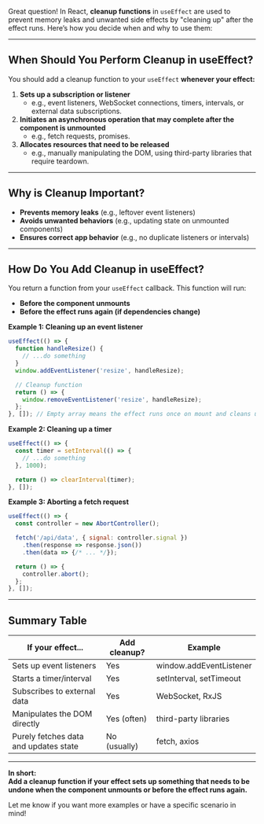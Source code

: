 Great question! In React, **cleanup functions** in `useEffect` are used to prevent memory leaks and unwanted side effects by "cleaning up" after the effect runs. Here’s how you decide when and why to use them:

---

## **When Should You Perform Cleanup in useEffect?**

You should add a cleanup function to your `useEffect` **whenever your effect:**

1. **Sets up a subscription or listener**
   - e.g., event listeners, WebSocket connections, timers, intervals, or external data subscriptions.
2. **Initiates an asynchronous operation that may complete after the component is unmounted**
   - e.g., fetch requests, promises.
3. **Allocates resources that need to be released**
   - e.g., manually manipulating the DOM, using third-party libraries that require teardown.

---

## **Why is Cleanup Important?**

- **Prevents memory leaks** (e.g., leftover event listeners)
- **Avoids unwanted behaviors** (e.g., updating state on unmounted components)
- **Ensures correct app behavior** (e.g., no duplicate listeners or intervals)

---

## **How Do You Add Cleanup in useEffect?**

You return a function from your `useEffect` callback. This function will run:
- **Before the component unmounts**
- **Before the effect runs again (if dependencies change)**

**Example 1: Cleaning up an event listener**
```jsx
useEffect(() => {
  function handleResize() {
    // ...do something
  }
  window.addEventListener('resize', handleResize);

  // Cleanup function
  return () => {
    window.removeEventListener('resize', handleResize);
  };
}, []); // Empty array means the effect runs once on mount and cleans up on unmount
```

**Example 2: Cleaning up a timer**
```jsx
useEffect(() => {
  const timer = setInterval(() => {
    // ...do something
  }, 1000);

  return () => clearInterval(timer);
}, []);
```

**Example 3: Aborting a fetch request**
```jsx
useEffect(() => {
  const controller = new AbortController();

  fetch('/api/data', { signal: controller.signal })
    .then(response => response.json())
    .then(data => {/* ... */});

  return () => {
    controller.abort();
  };
}, []);
```

---

## **Summary Table**

| If your effect...                        | Add cleanup?      | Example              |
|------------------------------------------|-------------------|----------------------|
| Sets up event listeners                  | Yes               | window.addEventListener |
| Starts a timer/interval                  | Yes               | setInterval, setTimeout |
| Subscribes to external data              | Yes               | WebSocket, RxJS      |
| Manipulates the DOM directly             | Yes (often)       | third-party libraries |
| Purely fetches data and updates state    | No (usually)      | fetch, axios         |

---

**In short:**  
**Add a cleanup function if your effect sets up something that needs to be undone when the component unmounts or before the effect runs again.**

Let me know if you want more examples or have a specific scenario in mind!
